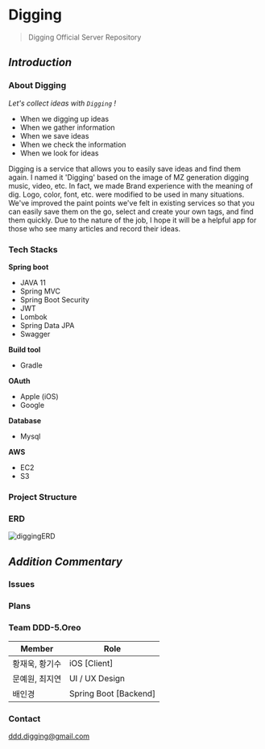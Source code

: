 # Digging
> Digging Official Server Repository

## *Introduction*

### About Digging
[Digging behance]: https://www.behance.net/gallery/120417383/digging-idea-APP-UI-UX-design

*Let's collect ideas with `Digging` !*

- When we digging up ideas
- When we gather information
- When we save ideas
- When we check the information
- When we look for ideas

Digging is a service that allows you to easily save ideas and find them again. I named it 'Digging' based on the image of MZ generation digging music, video, etc. In fact, we made Brand experience with the meaning of dig. Logo, color, font, etc. were modified to be used in many situations.
We've improved the paint points we've felt in existing services so that you can easily save them on the go, select and create your own tags, and find them quickly. Due to the nature of the job, I hope it will be a helpful app for those who see many articles and record their ideas.



### Tech Stacks

**Spring boot**

- JAVA 11
- Spring MVC
- Spring Boot Security
- JWT
- Lombok
- Spring Data JPA
- Swagger

**Build tool**

- Gradle

**OAuth**

- Apple (iOS)
- Google

**Database**

- Mysql

**AWS**

- EC2
- S3



### Project Structure



### ERD

![diggingERD](https://user-images.githubusercontent.com/65646971/134818766-256f1472-3f11-4a50-aa09-ec0ff50d9bfb.png)

## *Addition Commentary*
### Issues

### Plans

### Team DDD-5.Oreo
|Member|Role|
|------|---|
|황재욱, 황기수| iOS [Client] |
|문예원, 최지연| UI / UX Design |
|배인경| Spring Boot [Backend] |

### Contact

ddd.digging@gmail.com

